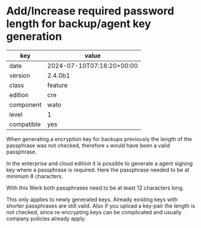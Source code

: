 [//]: # (werk v2)
# Add/Increase required password length for backup/agent key generation

key        | value
---------- | ---
date       | 2024-07-10T07:16:20+00:00
version    | 2.4.0b1
class      | feature
edition    | cre
component  | wato
level      | 1
compatible | yes

When generating a encryption key for backups previously the length of the passphrase was not checked, therefore `a` would have been a valid passphrase.

In the enterprise and cloud edition it is possible to generate a agent signing key where a passphrase is required.
Here the passphrase needed to be at minimum 8 characters.

With this Werk both passphrases need to be at least 12 characters long.

This only applies to newly generated keys.
Already existing keys with shorter passphrases are still valid.
Also if you upload a key-pair the length is not checked, since re-encrypting keys can be complicated and usually company policies already apply.
